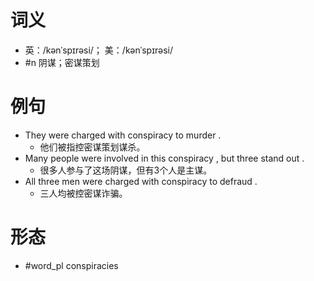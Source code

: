 # 词义
- 英：/kənˈspɪrəsi/； 美：/kənˈspɪrəsi/
- #n 阴谋；密谋策划
# 例句
- They were charged with conspiracy to murder .
	- 他们被指控密谋策划谋杀。
- Many people were involved in this conspiracy , but three stand out .
	- 很多人参与了这场阴谋，但有3个人是主谋。
- All three men were charged with conspiracy to defraud .
	- 三人均被控密谋诈骗。
# 形态
- #word_pl conspiracies
